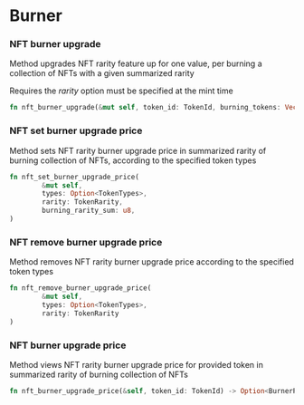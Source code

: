 # Burner

### NFT burner upgrade

Method upgrades NFT rarity feature up for one value, per burning a collection of NFTs with a given summarized rarity

Requires the _rarity_ option must be specified at the mint time

```rust
fn nft_burner_upgrade(&mut self, token_id: TokenId, burning_tokens: Vec<TokenId>)
```

### NFT set burner upgrade price

Method sets NFT rarity burner upgrade price in summarized rarity of burning collection of NFTs, according to the specified token types

```rust
fn nft_set_burner_upgrade_price(
        &mut self,
        types: Option<TokenTypes>,
        rarity: TokenRarity,       
        burning_rarity_sum: u8,
) 
```

### NFT remove burner upgrade price

Method removes NFT rarity burner upgrade price according to the specified token types

```rust
fn nft_remove_burner_upgrade_price(
        &mut self,
        types: Option<TokenTypes>,
        rarity: TokenRarity
)
```

### NFT burner upgrade price

Method views NFT rarity burner upgrade price for provided token in summarized rarity of burning collection of NFTs

```rust
fn nft_burner_upgrade_price(&self, token_id: TokenId) -> Option<BurnerPrice>
```
